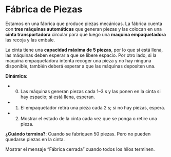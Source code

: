 # Fábrica de Piezas

Estamos en una fábrica que produce piezas mecánicas. La fábrica cuenta con **tres máquinas automáticas** que generan piezas y las colocan en una **cinta transportadora** circular para que luego una **maquina empaquetadora** las recoja y las embale.

La cinta tiene una **capacidad máxima de 5 piezas**, por lo que sí está llena, las máquinas deben esperar a que se libere espacio. Por otro lado, si la maquina empaquetadora intenta recoger una pieza y no hay ninguna disponible, también deberá esperar a que las máquinas depositen una.

**Dinámica**:
- 0. Las máquinas generan piezas cada 1–3 s y las ponen en la cinta si hay espacio; si está llena, esperan.
- 1. El empaquetador retira una pieza cada 2 s; si no hay piezas, espera.
- 2. Mostrar el estado de la cinta cada vez que se ponga o retire una pieza.

**¿Cuándo termina?**: Cuando se fabriquen 50 piezas. Pero no pueden quedarse piezas en la cinta.

Mostrar el mensaje “Fábrica cerrada” cuando todos los hilos terminen.
